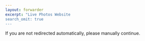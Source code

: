 ```yaml
---
layout: forwarder
excerpt: "Live Photos Website
search_omit: true
---
```

<head> <script>window.location.href = "/livephotos/index.html"</script> </head>

If you are not redirected automatically, please manually continue.
